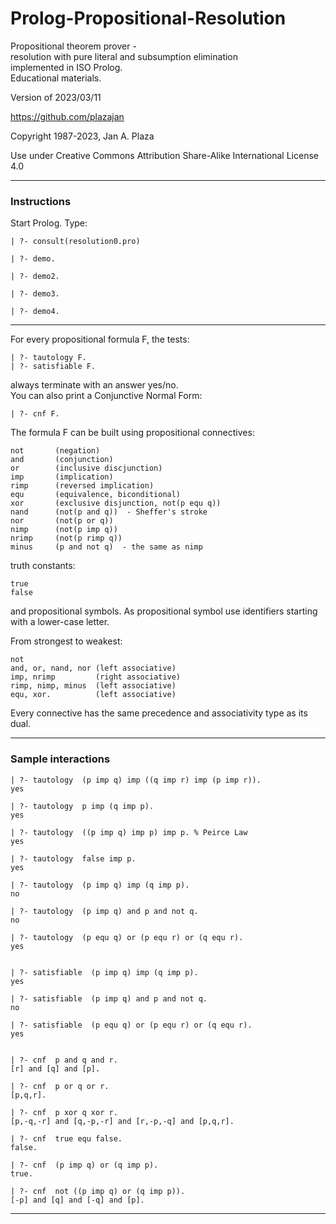 # Prolog-Propositional-Resolution
 
Propositional theorem prover -  
resolution with pure literal and subsumption elimination  
implemented in ISO Prolog.  
Educational materials.

Version of 2023/03/11

https://github.com/plazajan
                    
Copyright 1987-2023, Jan A. Plaza

Use under Creative Commons Attribution Share-Alike International License 4.0

---

### Instructions

Start Prolog.
Type:

    | ?- consult(resolution0.pro)
    
    | ?- demo.
    
    | ?- demo2.
    
    | ?- demo3.
    
    | ?- demo4.
    
---

For every propositional formula F, the tests:  
                    
    | ?- tautology F.                               
    | ?- satisfiable F.    
                                             
always terminate with an answer yes/no.                            
You can also print a Conjunctive Normal Form:   
                   
    | ?- cnf F.             
                                            
The formula F can be built using propositional connectives:   
     
    not       (negation)                           
    and       (conjunction)                        
    or        (inclusive discjunction)             
    imp       (implication)                        
    rimp      (reversed implication)               
    equ       (equivalence, biconditional)         
    xor       (exclusive disjunction, not(p equ q))
    nand      (not(p and q))  - Sheffer's stroke  
    nor       (not(p or q))                        
    nimp      (not(p imp q))                       
    nrimp     (not(p rimp q))                      
    minus     (p and not q)  - the same as nimp    
     
truth constants: 

    true 
    false   
                        
and propositional symbols. 
As propositional symbol use identifiers starting with a lower-case letter. 

From strongest to weakest:

    not           
    and, or, nand, nor (left associative)
    imp, nrimp         (right associative)
    rimp, nimp, minus  (left associative)
    equ, xor.          (left associative)

Every connective has the same precedence and associativity type as its dual.
       
---

### Sample interactions

    | ?- tautology  (p imp q) imp ((q imp r) imp (p imp r)).
    yes
    
    | ?- tautology  p imp (q imp p).
    yes

    | ?- tautology  ((p imp q) imp p) imp p. % Peirce Law
    yes

    | ?- tautology  false imp p.
    yes
    
    | ?- tautology  (p imp q) imp (q imp p). 
    no

    | ?- tautology  (p imp q) and p and not q. 
    no

    | ?- tautology  (p equ q) or (p equ r) or (q equ r). 
    yes


    | ?- satisfiable  (p imp q) imp (q imp p). 
    yes

    | ?- satisfiable  (p imp q) and p and not q. 
    no

    | ?- satisfiable  (p equ q) or (p equ r) or (q equ r). 
    yes


    | ?- cnf  p and q and r.
    [r] and [q] and [p].

    | ?- cnf  p or q or r.
    [p,q,r].

    | ?- cnf  p xor q xor r.
    [p,-q,-r] and [q,-p,-r] and [r,-p,-q] and [p,q,r].

    | ?- cnf  true equ false.
    false.

    | ?- cnf  (p imp q) or (q imp p).
    true.

    | ?- cnf  not ((p imp q) or (q imp p)).
    [-p] and [q] and [-q] and [p].

---


